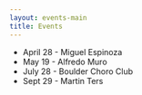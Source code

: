 ```yaml
---
layout: events-main
title: Events
---
```


* April 28 - Miguel Espinoza
* May 19 - Alfredo Muro
* July 28 - Boulder Choro Club
* Sept 29 - Martin Ters
